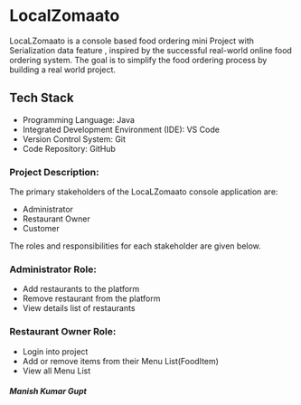 # LocalZomaato

LocaLZomaato is a console based food ordering mini Project with Serialization data feature , inspired by the successful real-world online food ordering system. The goal is to simplify the food ordering process by building a real world project.

## Tech Stack
- Programming Language: Java 
- Integrated Development Environment (IDE): VS Code
- Version Control System: Git
- Code Repository: GitHub



### Project Description:

The primary stakeholders of the LocaLZomaato console application are:
- Administrator
- Restaurant Owner
- Customer

The roles and responsibilities for each stakeholder are given below.

### Administrator Role:
- Add restaurants to the platform
- Remove restaurant from the platform
- View details list of restaurants 
 ### Restaurant Owner Role:
- Login into project 
- Add or remove items from their Menu List(FoodItem)
- View all Menu List 

#####  Manish Kumar Gupt 
